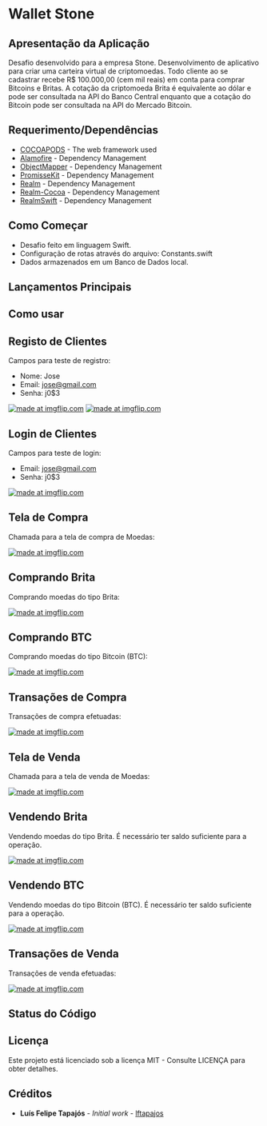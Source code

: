# Wallet Stone

## Apresentação da Aplicação

Desafio desenvolvido para a empresa Stone. Desenvolvimento de aplicativo para criar uma carteira virtual de criptomoedas. Todo cliente ao se cadastrar recebe R$ 100.000,00 (cem mil reais) em conta para comprar Bitcoins e Britas. A cotação da criptomoeda Brita é equivalente ao dólar e pode ser consultada na API do Banco Central enquanto que a cotação do Bitcoin pode ser consultada na API do Mercado Bitcoin.

## Requerimento/Dependências

* [COCOAPODS](https://cocoapods.org) - The web framework used
* [Alamofire](https://github.com/Alamofire/Alamofire) - Dependency Management
* [ObjectMapper](https://github.com/Hearst-DD/ObjectMapper) - Dependency Management
* [PromisseKit](https://github.com/mxcl/PromiseKit) - Dependency Management
* [Realm](https://github.com/realm) - Dependency Management
* [Realm-Cocoa](https://github.com/realm/realm-cocoa) - Dependency Management
* [RealmSwift](https://github.com/realm/realm-cocoa/tree/master/RealmSwift) - Dependency Management

## Como Começar

- Desafio feito em linguagem Swift.
- Configuração de rotas através do arquivo: Constants.swift
- Dados armazenados em um Banco de Dados local.

## Lançamentos Principais

## Como usar

## Registo de Clientes

Campos para teste de registro:
- Nome: Jose
- Email: jose@gmail.com
- Senha: j0$3

<a href="https://imgflip.com/gif/2b8g6v"><img src="https://i.imgflip.com/2b8g6v.gif" title="made at imgflip.com"/></a>
<a href="https://imgflip.com/gif/2b8gdo"><img src="https://i.imgflip.com/2b8gdo.gif" title="made at imgflip.com"/></a>

## Login de Clientes

Campos para teste de login:
- Email: jose@gmail.com
- Senha: j0$3

<a href="https://imgflip.com/gif/2b8gzr"><img src="https://i.imgflip.com/2b8gzr.gif" title="made at imgflip.com"/></a>

## Tela de Compra

Chamada para a tela de compra de Moedas:

<a href="https://imgflip.com/gif/2ba2g1"><img src="https://i.imgflip.com/2ba2g1.gif" title="made at imgflip.com"/></a>

## Comprando Brita

Comprando moedas do tipo Brita:

<a href="https://imgflip.com/gif/2ba2mr"><img src="https://i.imgflip.com/2ba2mr.gif" title="made at imgflip.com"/></a>

## Comprando BTC

Comprando moedas do tipo Bitcoin (BTC):

<a href="https://imgflip.com/gif/2ba2tl"><img src="https://i.imgflip.com/2ba2tl.gif" title="made at imgflip.com"/></a>

## Transações de Compra

Transações de compra efetuadas:

<a href="https://imgflip.com/gif/2ba2yc"><img src="https://i.imgflip.com/2ba2yc.gif" title="made at imgflip.com"/></a>

## Tela de Venda

Chamada para a tela de venda de Moedas:

<a href="https://imgflip.com/gif/2ba331"><img src="https://i.imgflip.com/2ba331.gif" title="made at imgflip.com"/></a>

## Vendendo Brita

Vendendo moedas do tipo Brita. É necessário ter saldo suficiente para a operação.

<a href="https://imgflip.com/gif/2ba39m"><img src="https://i.imgflip.com/2ba39m.gif" title="made at imgflip.com"/></a>

## Vendendo BTC

Vendendo moedas do tipo Bitcoin (BTC). É necessário ter saldo suficiente para a operação.

<a href="https://imgflip.com/gif/2ba3fn"><img src="https://i.imgflip.com/2ba3fn.gif" title="made at imgflip.com"/></a>

## Transações de Venda

Transações de venda efetuadas:

<a href="https://imgflip.com/gif/2ba3km"><img src="https://i.imgflip.com/2ba3km.gif" title="made at imgflip.com"/></a>


## Status do Código

## Licença

Este projeto está licenciado sob a licença MIT - Consulte LICENÇA para obter detalhes.

## Créditos

* **Luís Felipe Tapajós** - *Initial work* - [lftapajos](https://github.com/lftapajos)

